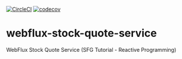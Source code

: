[![CircleCI](https://circleci.com/gh/artshishkin/webflux-stock-quote-service.svg?style=svg)](https://circleci.com/gh/artshishkin/webflux-stock-quote-service)
[![codecov](https://codecov.io/gh/artshishkin/webflux-stock-quote-service/branch/master/graph/badge.svg)](https://codecov.io/gh/artshishkin/webflux-stock-quote-service)
# webflux-stock-quote-service
WebFlux Stock Quote Service (SFG Tutorial - Reactive Programming)
